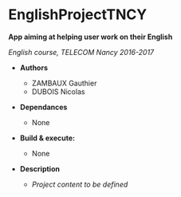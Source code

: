 # EnglishProjectTNCY

**App aiming at helping user work on their English**

*English course, TELECOM Nancy 2016-2017*

* **Authors**

  - ZAMBAUX Gauthier
  - DUBOIS Nicolas

* **Dependances**

  - None

* **Build & execute:**

    - None

* **Description**

	* *Project content to be defined*

